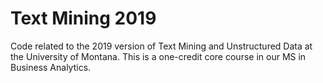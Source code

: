 # Text Mining 2019

Code related to the 2019 version of Text Mining and Unstructured 
Data at the University of Montana. This is a one-credit core course 
in our MS in Business Analytics. 
